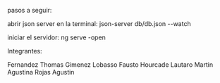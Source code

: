 


pasos a seguir:

abrir json server en la terminal: json-server db/db.json --watch

iniciar el servidor: ng serve -open


Integrantes:

Fernandez Thomas
Gimenez Lobasso Fausto
Hourcade Lautaro
Martin Agustina
Rojas Agustin
